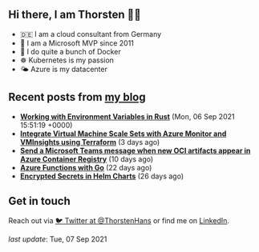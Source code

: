 ## Hi there, I am Thorsten 👋🏼

- 🇩🇪 I am a cloud consultant from Germany 
- 🔷 I am a Microsoft MVP since 2011
- 🐳 I do quite a bunch of Docker
- ☸️ Kubernetes is my passion
- 🌤 Azure is my datacenter

## Recent posts from [my blog](https://thorsten-hans.com) 

- **[Working with Environment Variables in Rust](https://thorsten-hans.com/working-with-environment-variables-in-rust/)** (Mon, 06 Sep 2021 15:51:19 +0000)
- **[Integrate Virtual Machine Scale Sets with Azure Monitor and VMInsights using Terraform](https://thorsten-hans.com/integrate-virtual-machine-scale-sets-azure-monitor-vminsights-terraform/)** (3 days ago)
- **[Send a Microsoft Teams message when new OCI artifacts appear in Azure Container Registry](https://thorsten-hans.com/send-microsoft-teams-message-oci-artifacts-azure-container-registry/)** (10 days ago)
- **[Azure Functions with Go](https://thorsten-hans.com/azure-functions-with-go/)** (22 days ago)
- **[Encrypted Secrets in Helm Charts](https://thorsten-hans.com/encrypted-secrets-in-helm-charts/)** (26 days ago)

## Get in touch

Reach out via [🐦 Twitter at @ThorstenHans](https://twitter.com/ThorstenHans) or find me on [LinkedIn](https://linkedin.com/in/ThorstenHans).

_last update_: Tue, 07 Sep 2021
